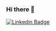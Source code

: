 ### Hi there 👋

[![Linkedin Badge](https://img.shields.io/badge/-rafael-blue?style=flat&logo=Linkedin&logoColor=white&link=https://www.linkedin.com/in/rafael-antunes-batista-983707100/)](https://www.linkedin.com/in/rafael-antunes-batista-983707100/)


<!--
**rafael-aba/rafael-aba** is a ✨ _special_ ✨ repository because its `README.md` (this file) appears on your GitHub profile.

Here are some ideas to get you started:

- 🔭 I’m currently working on ...
- 🌱 I’m currently learning ...
- 👯 I’m looking to collaborate on ...
- 🤔 I’m looking for help with ...
- 💬 Ask me about ...
- 📫 How to reach me: ...
- 😄 Pronouns: ...
- ⚡ Fun fact: ...
-->
